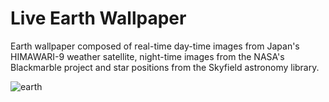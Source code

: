 # Live Earth Wallpaper

Earth wallpaper composed of real-time day-time images from Japan's HIMAWARI-9 weather satellite, night-time images from the NASA's Blackmarble project and star positions from the Skyfield astronomy library.

![earth](https://github.com/lpewewq/earth_wallpaper/assets/55885794/9d95f033-8570-4988-8b04-f82ea97b27cb)
